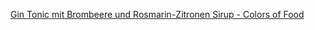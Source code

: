 [Gin Tonic mit Brombeere und Rosmarin-Zitronen Sirup - Colors of Food](https://colorsoffood.de/gin-tonic-mit-brombeere-und-rosmarin-zitronen-sirup/)